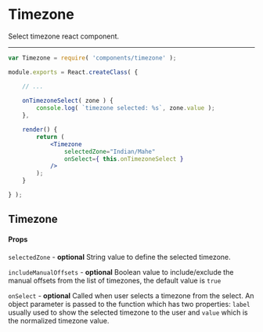 Timezone
========

Select timezone react component.

---

```jsx
var Timezone = require( 'components/timezone' );

module.exports = React.createClass( {

	// ...
	
	onTimezoneSelect( zone ) {
		console.log( `timezone selected: %s`, zone.value );
	},

	render() {
		return (
			<Timezone
				selectedZone="Indian/Mahe"
				onSelect={ this.onTimezoneSelect }
			/>
		);
	}

} );
```
## Timezone

#### Props

`selectedZone` - **optional** String value to define the selected timezone.

`includeManualOffsets` - **optional** Boolean value to include/exclude the manual offsets from the 
list of timezones, the default value is `true`

`onSelect` - **optional** Called when user selects a timezone from the
select. An object parameter is passed to the function which has two
properties: `label` usually used to show the selected timezone to the user and
`value` which is the normalized timezone value.
